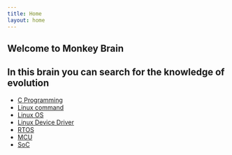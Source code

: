 ```yaml
---
title: Home
layout: home
---
```


## Welcome to Monkey Brain
## In this brain you can search for the knowledge of evolution

- [C Programming]()
- [Linux command]()
- [Linux OS]()
- [Linux Device Driver]()
- [RTOS]()
- [MCU]()
- [SoC]()
